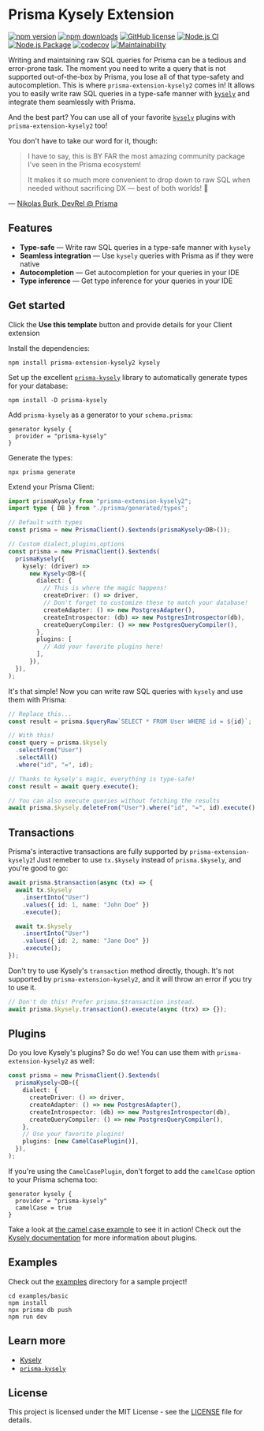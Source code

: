 # Prisma Kysely Extension

[![npm version](https://badge.fury.io/js/prisma-extension-kysely2.svg)](https://badge.fury.io/js/prisma-extension-kysely2)
[![npm downloads](https://img.shields.io/npm/dm/prisma-extension-kysely2.svg)](https://www.npmjs.com/package/prisma-extension-kysely2)
[![GitHub license](https://img.shields.io/github/license/eoin-obrien/prisma-extension-kysely2.svg)](https://www.npmjs.com/package/prisma-extension-kysely2)
[![Node.js CI](https://github.com/eoin-obrien/prisma-extension-kysely2/actions/workflows/ci.yml/badge.svg)](https://github.com/eoin-obrien/prisma-extension-kysely2/actions/workflows/ci.yml)
[![Node.js Package](https://github.com/eoin-obrien/prisma-extension-kysely2/actions/workflows/npm-publish.yml/badge.svg)](https://github.com/eoin-obrien/prisma-extension-kysely2/actions/workflows/npm-publish.yml)
[![codecov](https://codecov.io/gh/eoin-obrien/prisma-extension-kysely2/graph/badge.svg?token=C18C7BGISJ)](https://codecov.io/gh/eoin-obrien/prisma-extension-kysely2)
[![Maintainability](https://api.codeclimate.com/v1/badges/241b8b2b35abafc8af6e/maintainability)](https://codeclimate.com/github/eoin-obrien/prisma-extension-kysely2/maintainability)

Writing and maintaining raw SQL queries for Prisma can be a tedious and error-prone task. The moment you need to write a query that is not supported out-of-the-box by Prisma, you lose all of that type-safety and autocompletion. This is where `prisma-extension-kysely2` comes in! It allows you to easily write raw SQL queries in a type-safe manner with [`kysely`](https://kysely.dev/) and integrate them seamlessly with Prisma.

And the best part? You can use all of your favorite [`kysely`](https://kysely.dev/) plugins with `prisma-extension-kysely2` too!

You don't have to take our word for it, though:

> I have to say, this is BY FAR the most amazing community package I've seen in the Prisma ecosystem!
>
> It makes it so much more convenient to drop down to raw SQL when needed without sacrificing DX — best of both worlds! 🚀

— [Nikolas Burk, DevRel @ Prisma](https://twitter.com/nikolasburk/status/1747901827960471699)

## Features

- **Type-safe** — Write raw SQL queries in a type-safe manner with `kysely`
- **Seamless integration** — Use `kysely` queries with Prisma as if they were native
- **Autocompletion** — Get autocompletion for your queries in your IDE
- **Type inference** — Get type inference for your queries in your IDE

## Get started

Click the **Use this template** button and provide details for your Client extension

Install the dependencies:

```shell
npm install prisma-extension-kysely2 kysely
```

Set up the excellent [`prisma-kysely`](https://www.npmjs.com/package/prisma-kysely) library to automatically generate types for your database:

```shell
npm install -D prisma-kysely
```

Add `prisma-kysely` as a generator to your `schema.prisma`:

```prisma
generator kysely {
  provider = "prisma-kysely"
}
```

Generate the types:

```shell
npx prisma generate
```

Extend your Prisma Client:

```typescript
import prismaKysely from "prisma-extension-kysely2";
import type { DB } from "./prisma/generated/types";

// Default with types
const prisma = new PrismaClient().$extends(prismaKysely<DB>());

// Custom dialect,plugins,options
const prisma = new PrismaClient().$extends(
  prismaKysely({
    kysely: (driver) =>
      new Kysely<DB>({
        dialect: {
          // This is where the magic happens!
          createDriver: () => driver,
          // Don't forget to customize these to match your database!
          createAdapter: () => new PostgresAdapter(),
          createIntrospector: (db) => new PostgresIntrospector(db),
          createQueryCompiler: () => new PostgresQueryCompiler(),
        },
        plugins: [
          // Add your favorite plugins here!
        ],
      }),
  }),
);
```

It's that simple! Now you can write raw SQL queries with `kysely` and use them with Prisma:

```typescript
// Replace this...
const result = prisma.$queryRaw`SELECT * FROM User WHERE id = ${id}`;

// With this!
const query = prisma.$kysely
  .selectFrom("User")
  .selectAll()
  .where("id", "=", id);

// Thanks to kysely's magic, everything is type-safe!
const result = await query.execute();

// You can also execute queries without fetching the results
await prisma.$kysely.deleteFrom("User").where("id", "=", id).execute();
```

## Transactions

Prisma's interactive transactions are fully supported by `prisma-extension-kysely2`! Just remeber to use `tx.$kysely` instead of `prisma.$kysely`, and you're good to go:

```typescript
await prisma.$transaction(async (tx) => {
  await tx.$kysely
    .insertInto("User")
    .values({ id: 1, name: "John Doe" })
    .execute();

  await tx.$kysely
    .insertInto("User")
    .values({ id: 2, name: "Jane Doe" })
    .execute();
});
```

Don't try to use Kysely's `transaction` method directly, though. It's not supported by `prisma-extension-kysely2`, and it will throw an error if you try to use it.

```typescript
// Don't do this! Prefer prisma.$transaction instead.
await prisma.$kysely.transaction().execute(async (trx) => {});
```

## Plugins

Do you love Kysely's plugins? So do we! You can use them with `prisma-extension-kysely2` as well:

```typescript
const prisma = new PrismaClient().$extends(
  prismaKysely<DB>({
    dialect: {
      createDriver: () => driver,
      createAdapter: () => new PostgresAdapter(),
      createIntrospector: (db) => new PostgresIntrospector(db),
      createQueryCompiler: () => new PostgresQueryCompiler(),
    },
    // Use your favorite plugins!
    plugins: [new CamelCasePlugin()],
  }),
);
```

If you're using the `CamelCasePlugin`, don't forget to add the `camelCase` option to your Prisma schema too:

```prisma
generator kysely {
  provider = "prisma-kysely"
  camelCase = true
}
```

Take a look at [the camel case example](examples/camel-case/) to see it in action! Check out the [Kysely documentation](https://kysely.dev/) for more information about plugins.

## Examples

Check out the [examples](examples) directory for a sample project!

```shell
cd examples/basic
npm install
npx prisma db push
npm run dev
```

## Learn more

- [Kysely](https://kysely.dev/)
- [`prisma-kysely`](https://www.npmjs.com/package/prisma-kysely)

## License

This project is licensed under the MIT License - see the [LICENSE](LICENSE) file for details.

